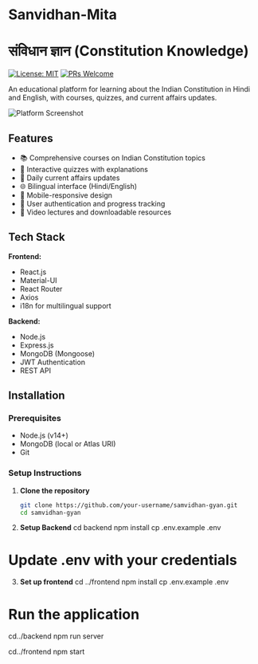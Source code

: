 # Sanvidhan-Mita
# संविधान ज्ञान (Constitution Knowledge)

[![License: MIT](https://img.shields.io/badge/License-MIT-yellow.svg)](https://opensource.org/licenses/MIT)
[![PRs Welcome](https://img.shields.io/badge/PRs-welcome-brightgreen.svg)](http://makeapullrequest.com)

An educational platform for learning about the Indian Constitution in Hindi and English, with courses, quizzes, and current affairs updates.

![Platform Screenshot](https://via.placeholder.com/800x400?text=Samvidhan+Gyan+Screenshot)

## Features

- 📚 Comprehensive courses on Indian Constitution topics
- 🧠 Interactive quizzes with explanations
- 📰 Daily current affairs updates
- 🌐 Bilingual interface (Hindi/English)
- 📱 Mobile-responsive design
- 🔐 User authentication and progress tracking
- 🎥 Video lectures and downloadable resources

## Tech Stack

**Frontend:**
- React.js
- Material-UI
- React Router
- Axios
- i18n for multilingual support

**Backend:**
- Node.js
- Express.js
- MongoDB (Mongoose)
- JWT Authentication
- REST API

## Installation

### Prerequisites
- Node.js (v14+)
- MongoDB (local or Atlas URI)
- Git

### Setup Instructions

1. **Clone the repository**
   ```bash
   git clone https://github.com/your-username/samvidhan-gyan.git
   cd samvidhan-gyan
2. **Setup Backend**
 cd backend
 npm install
 cp .env.example .env
# Update .env with your credentials

3. **Set up frontend**
 cd ../frontend
 npm install
 cp .env.example .env

# Run the application 
 cd../backend
 npm run server

 cd../frontend
 npm start

